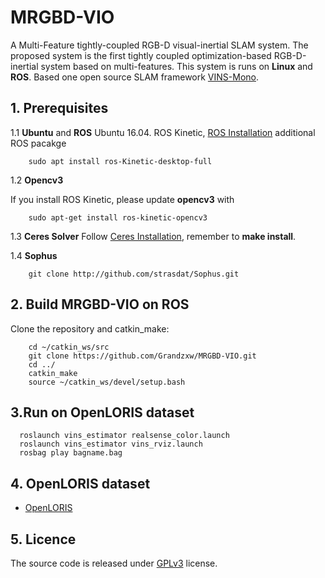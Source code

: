 # MRGBD-VIO
A Multi-Feature tightly-coupled RGB-D visual-inertial SLAM system. The proposed system is the first tightly coupled optimization-based RGB-D-inertial system based on multi-features. This system is runs on **Linux** and **ROS**. Based one open source SLAM framework [VINS-Mono](https://github.com/HKUST-Aerial-Robotics/VINS-Mono).

## 1. Prerequisites
1.1 **Ubuntu** and **ROS**
Ubuntu 16.04. ROS Kinetic, [ROS Installation](http://wiki.ros.org/indigo/Installation/Ubuntu)
additional ROS pacakge

```
    sudo apt install ros-Kinetic-desktop-full
```

1.2 **Opencv3**

If you install ROS Kinetic, please update **opencv3** with 
```
    sudo apt-get install ros-kinetic-opencv3
```
1.3 **Ceres Solver**
Follow [Ceres Installation](http://ceres-solver.org/installation.html), remember to **make install**.

1.4 **Sophus**
```
    git clone http://github.com/strasdat/Sophus.git
```

## 2. Build MRGBD-VIO on ROS
Clone the repository and catkin_make:
```
    cd ~/catkin_ws/src
    git clone https://github.com/Grandzxw/MRGBD-VIO.git
    cd ../
    catkin_make
    source ~/catkin_ws/devel/setup.bash
```

## 3.Run on OpenLORIS dataset

```
  roslaunch vins_estimator realsense_color.launch
  roslaunch vins_estimator vins_rviz.launch
  rosbag play bagname.bag
```
## 4. OpenLORIS dataset

+ [OpenLORIS](https://github.com/lifelong-robotic-vision/lifelong-slam)

## 5. Licence
The source code is released under [GPLv3](http://www.gnu.org/licenses/) license.

